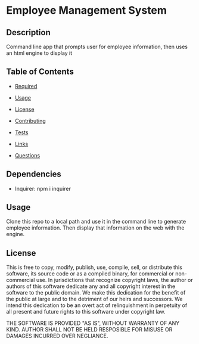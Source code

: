 # Employee Management System 

## Description

Command line app that prompts user for employee information, then uses an html engine to display it

## Table of Contents

  - [Required](#Required)

  - [Usage](#Usage)

  - [License](#License)

  - [Contributing](#Contributing)

  - [Tests](#Tests)

  - [Links](#Links)

  - [Questions](#Questions)

## Dependencies

- Inquirer: npm i inquirer

## Usage

Clone this repo to a local path and use it in the command line to generate employee information. Then display that information on the web with the engine.

## License

This is free to copy, modify, publish, use, compile, sell, or distribute this software, its source code or as a compiled binary, for commercial or non-commercial use. In jurisdictions that recognize copyright laws, the author or authors of this software dedicate any and all copyright interest in the software to the public domain. We make this dedication for the benefit of the public at large and to the detriment of our heirs and successors. We intend this dedication to be an overt act of relinquishment in perpetuity of all present and future rights to this software under copyright law.

THE SOFTWARE IS PROVIDED "AS IS", WITHOUT WARRANTY OF ANY KIND. AUTHOR SHALL NOT BE HELD RESPOSIBLE FOR MISUSE OR DAMAGES INCURRED OVER NEGLIANCE.

